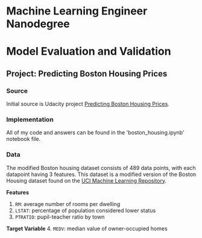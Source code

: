 # Machine Learning Engineer Nanodegree
# Model Evaluation and Validation
## Project: Predicting Boston Housing Prices

### Source

Initial source is Udacity project [Predicting Boston Housing Prices](https://github.com/udacity/machine-learning/tree/master/projects/boston_housing).

### Implementation

All of my code and answers can be found in the 'boston_housing.ipynb' notebook file.

### Data

The modified Boston housing dataset consists of 489 data points, with each datapoint having 3 features. This dataset is a modified version of the Boston Housing dataset found on the [UCI Machine Learning Repository](https://archive.ics.uci.edu/ml/datasets/Housing).

**Features**
1.  `RM`: average number of rooms per dwelling
2. `LSTAT`: percentage of population considered lower status
3. `PTRATIO`: pupil-teacher ratio by town

**Target Variable**
4. `MEDV`: median value of owner-occupied homes